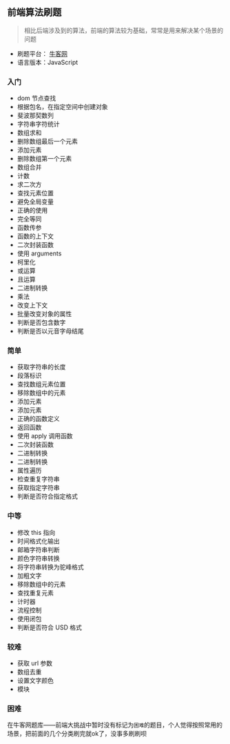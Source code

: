 ## 前端算法刷题

> 相比后端涉及到的算法，前端的算法较为基础，常常是用来解决某个场景的问题

- 刷题平台： [牛客网](https://www.nowcoder.com/ta/front-end)
- 语言版本：JavaScript

### 入门

- dom 节点查找
- 根据包名，在指定空间中创建对象
- 斐波那契数列
- 字符串字符统计
- 数组求和
- 删除数组最后一个元素
- 添加元素
- 删除数组第一个元素
- 数组合并
- 计数
- 求二次方
- 查找元素位置
- 避免全局变量
- 正确的使用
- 完全等同
- 函数传参
- 函数的上下文
- 二次封装函数
- 使用 arguments
- 柯里化
- 或运算
- 且运算
- 二进制转换
- 乘法
- 改变上下文
- 批量改变对象的属性
- 判断是否包含数字
- 判断是否以元音字母结尾

### 简单

- 获取字符串的长度
- 段落标识
- 查找数组元素位置
- 移除数组中的元素
- 添加元素
- 添加元素
- 正确的函数定义
- 返回函数
- 使用 apply 调用函数
- 二次封装函数
- 二进制转换
- 二进制转换
- 属性遍历
- 检查重复字符串
- 获取指定字符串
- 判断是否符合指定格式

### 中等

- 修改 this 指向
- 时间格式化输出
- 邮箱字符串判断
- 颜色字符串转换
- 将字符串转换为驼峰格式
- 加粗文字
- 移除数组中的元素
- 查找重复元素
- 计时器
- 流程控制
- 使用闭包
- 判断是否符合 USD 格式

### 较难

- 获取 url 参数
- 数组去重
- 设置文字颜色
- 模块

### 困难

在牛客网题库——前端大挑战中暂时没有标记为`困难`的题目，个人觉得按照常用的场景，把前面的几个分类刷完就ok了，没事多刷刷呗
